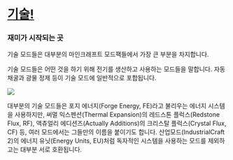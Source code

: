 # [기술!](https://www.youtube.com/watch?v=Fc1P-AEaEp8)
### 재미가 시작되는 곳

기술 모드들은 대부분의 마인크래프트 모드팩들에서 가장 큰 부분을 차지합니다.

기술 모드들은 어떤 것을 하기 위해 전기를 생산하고 사용하는 모드들을 말합니다. 자동 채굴과 광물 정제 등이 기술 모드에 일반적으로 포합됩니다.

![](machines.png)

대부분의 기술 모드들은 포지 에너지(Forge Energy, FE)라고 불리우는 에너지 시스템을 사용하지만, 써멀 익스펜션(Thermal Expansion)의 레드스톤 플럭스(Redstone Flux, RF), 액츄얼리 에디션즈(Actually Additions)의 크리스탈 플럭스(Crystal Flux, CF) 등, 여러 모드에서는 그들만의 이름을 붙이기도 합니다. 산업모드(IndustrialCraft 2)의 에너지 유닛(Energy Units, EU)처럼 독자적인 시스템을 사용하는 모드를 제외하고는 대부분 서로 호환됩니다.
